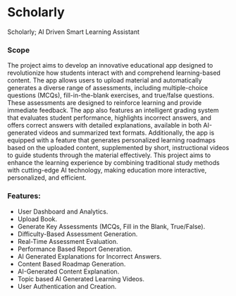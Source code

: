 # Scholarly
Scholarly; AI Driven Smart Learning Assistant

### Scope
The project aims to develop an innovative educational app designed to revolutionize how students interact with and comprehend learning-based content. The app allows users to upload material and automatically generates a diverse range of assessments, including multiple-choice questions (MCQs), fill-in-the-blank exercises, and true/false questions. These assessments are designed to reinforce learning and provide immediate feedback. The app also features an intelligent grading system that evaluates student performance, highlights incorrect answers, and offers correct answers with detailed explanations, available in both AI-generated videos and summarized text formats. Additionally, the app is equipped with a feature that generates personalized learning roadmaps based on the uploaded content, supplemented by short, instructional videos to guide students through the material effectively. This project aims to enhance the learning experience by combining traditional study methods with cutting-edge AI technology, making education more interactive, personalized, and efficient.

### Features:
* User Dashboard and Analytics.
* Upload Book.
* Generate Key Assessments (MCQs, Fill in the Blank, True/False).
* Difficulty-Based Assessment Generation.
* Real-Time Assessment Evaluation.
* Performance Based Report Generation.
* AI Generated Explanations for Incorrect Answers.
* Content Based Roadmap Generation.
* AI-Generated Content Explanation.
* Topic based AI Generated Learning Videos.
* User Authentication and Creation.
